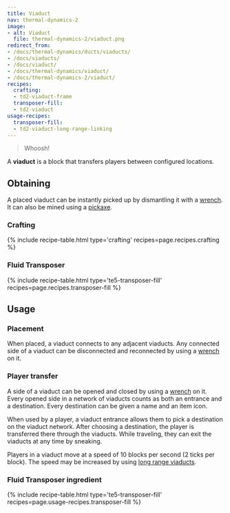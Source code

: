 ```yaml
---
title: Viaduct
nav: thermal-dynamics-2
image:
- alt: Viaduct
  file: thermal-dynamics-2/viaduct.png
redirect_from:
- /docs/thermal-dynamics/ducts/viaducts/
- /docs/viaducts/
- /docs/viaduct/
- /docs/thermal-dynamics/viaduct/
- /docs/thermal-dynamics-2/viaduct/
recipes:
  crafting:
  - td2-viaduct-frame
  transposer-fill:
  - td2-viaduct
usage-recipes:
  transposer-fill:
  - td2-viaduct-long-range-linking
---
```


> Whoosh!


A **viaduct** is a block that transfers players between configured locations.


Obtaining
---------

A placed viaduct can be instantly picked up by dismantling it with a
[wrench](/docs/1.12/wrenches/). It can also be mined using a
[pickaxe](https://minecraft.gamepedia.com/Pickaxe).

### Crafting
{% include recipe-table.html type='crafting' recipes=page.recipes.crafting %}

### Fluid Transposer
{% include recipe-table.html type='te5-transposer-fill' recipes=page.recipes.transposer-fill %}


Usage
-----

### Placement
When placed, a viaduct connects to any adjacent viaducts. Any connected side of
a viaduct can be disconnected and reconnected by using a
[wrench](/docs/1.12/wrenches/) on it.

### Player transfer
A side of a viaduct can be opened and closed by using a
[wrench](/docs/1.12/wrenches/) on it. Every opened side in a network of viaducts
counts as both an entrance and a destination. Every destination can be given a
name and an item icon.

When used by a player, a viaduct entrance allows them to pick a destination on
the viaduct network. After choosing a destination, the player is transferred
there through the viaducts. While traveling, they can exit the viaducts at any
time by sneaking.

Players in a viaduct move at a speed of 10 blocks per second (2 ticks per
block). The speed may be increased by using [long range
viaducts](/docs/1.12/thermal-dynamics-2/long-range-viaduct/).


### Fluid Transposer ingredient
{% include recipe-table.html type='te5-transposer-fill' recipes=page.usage-recipes.transposer-fill %}
